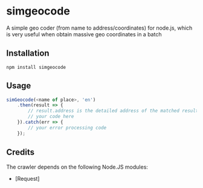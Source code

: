 simgeocode
==========

A simple geo coder (from name to address/coordinates) for node.js, which is very useful when obtain massive geo coordinates in a batch
## Installation

```
npm install simgeocode
```

## Usage
```javascript
simGeocode(<name of place>, 'en')
    .then(result => {
        // result.address is the detailed address of the matched result, and result.coordinate is self-explained
        // your code here
    }).catch(err => {
        // your error processing code
    });
```


Credits
---------------

The crawler depends on the following Node.JS modules:
* [Request]
